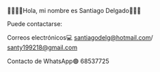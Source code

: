 👋🏽🙋🏽Hola, mi nombre es Santiago Delgado🧑🏽‍💻

Puede contactarse:

Correos electrónicos💻
santiagodelg@hotmail.com/
santy199218@gmail.com

Contacto de WhatsApp🟢
68537725

